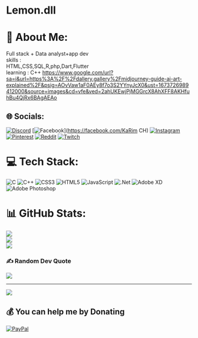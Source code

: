 # Lemon.dll

# 💫 About Me:
Full stack + Data analyst+app dev<br>skills :<br>HTML,CSS,SQL,R,php,Dart,Flutter<br>learning : C++
https://www.google.com/url?sa=i&url=https%3A%2F%2Fdallery.gallery%2Fmidjourney-guide-ai-art-explained%2F&psig=AOvVaw1aF0AEy8f7o3S2YYnyJcX0&ust=1673726989412000&source=images&cd=vfe&ved=2ahUKEwjPjMGGrcX8AhXFF8AKHfuhBu4QjRx6BAgAEAo


## 🌐 Socials:
[![Discord](https://img.shields.io/badge/Discord-%237289DA.svg?logo=discord&logoColor=white)](https://discord.gg/𝗞𝗮𝗿𝗶𝗺#5854) [![Facebook](https://img.shields.io/badge/Facebook-%231877F2.svg?logo=Facebook&logoColor=white)](https://facebook.com/KaRim CH) [![Instagram](https://img.shields.io/badge/Instagram-%23E4405F.svg?logo=Instagram&logoColor=white)](https://instagram.com/ka._r1m) [![Pinterest](https://img.shields.io/badge/Pinterest-%23E60023.svg?logo=Pinterest&logoColor=white)](https://pinterest.com/Lemon.dll) [![Reddit](https://img.shields.io/badge/Reddit-%23FF4500.svg?logo=Reddit&logoColor=white)](https://reddit.com/user/u/Scott-x1) [![Twitch](https://img.shields.io/badge/Twitch-%239146FF.svg?logo=Twitch&logoColor=white)](https://twitch.tv/kar1m0s) 

# 💻 Tech Stack:
![C](https://img.shields.io/badge/c-%2300599C.svg?style=for-the-badge&logo=c&logoColor=white) ![C++](https://img.shields.io/badge/c++-%2300599C.svg?style=for-the-badge&logo=c%2B%2B&logoColor=white) ![CSS3](https://img.shields.io/badge/css3-%231572B6.svg?style=for-the-badge&logo=css3&logoColor=white) ![HTML5](https://img.shields.io/badge/html5-%23E34F26.svg?style=for-the-badge&logo=html5&logoColor=white) ![JavaScript](https://img.shields.io/badge/javascript-%23323330.svg?style=for-the-badge&logo=javascript&logoColor=%23F7DF1E) ![.Net](https://img.shields.io/badge/.NET-5C2D91?style=for-the-badge&logo=.net&logoColor=white) ![Adobe XD](https://img.shields.io/badge/Adobe%20XD-470137?style=for-the-badge&logo=Adobe%20XD&logoColor=#FF61F6) ![Adobe Photoshop](https://img.shields.io/badge/adobephotoshop-%2331A8FF.svg?style=for-the-badge&logo=adobephotoshop&logoColor=white)
# 📊 GitHub Stats:
![](https://github-readme-stats.vercel.app/api?username=Lemon.dll&theme=dark&hide_border=false&include_all_commits=false&count_private=false)<br/>
![](https://github-readme-streak-stats.herokuapp.com/?user=Lemon.dll&theme=dark&hide_border=false)<br/>
![](https://github-readme-stats.vercel.app/api/top-langs/?username=Lemon.dll&theme=dark&hide_border=false&include_all_commits=false&count_private=false&layout=compact)

### ✍️ Random Dev Quote
![](https://quotes-github-readme.vercel.app/api?type=horizontal&theme=radical)

---
[![](https://visitcount.itsvg.in/api?id=Lemon.dll&icon=0&color=0)](https://visitcount.itsvg.in)

  ## 💰 You can help me by Donating
  [![PayPal](https://img.shields.io/badge/PayPal-00457C?style=for-the-badge&logo=paypal&logoColor=white)](https://paypal.me/karimsc01t@gmail.com) 

  
<!-- Proudly created with GPRM ( https://gprm.itsvg.in ) -->
